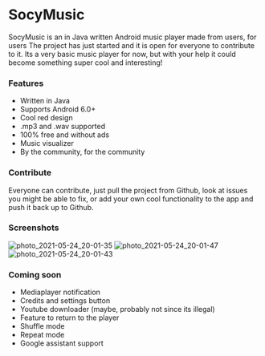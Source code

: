 # SocyMusic
SocyMusic is an in Java written Android music player made from users, for users
The project has just started and it is open for everyone to contribute to it. Its a very basic music player for now, but with your help it could become something super cool and interesting!

### Features
- Written in Java
- Supports Android 6.0+
- Cool red design
- .mp3 and .wav supported
- 100% free and without ads
- Music visualizer
- By the community, for the community

### Contribute
Everyone can contribute, just pull the project from Github, look at issues you might be able to fix, or add your own cool functionality to the app and push it back up to Github.

### Screenshots
![photo_2021-05-24_20-01-35](https://user-images.githubusercontent.com/50681275/119388676-e6692c00-bcca-11eb-8569-244e41e765d3.jpg)
![photo_2021-05-24_20-01-47](https://user-images.githubusercontent.com/50681275/119388697-eb2de000-bcca-11eb-97f6-00b4c7d5daf9.jpg)
![photo_2021-05-24_20-01-43](https://user-images.githubusercontent.com/50681275/119388684-e8cb8600-bcca-11eb-983b-2311b8a9a441.jpg)


### Coming soon
- Mediaplayer notification
- Credits and settings button
- Youtube downloader (maybe, probably not since its illegal)
- Feature to return to the player
- Shuffle mode
- Repeat mode
- Google assistant support

